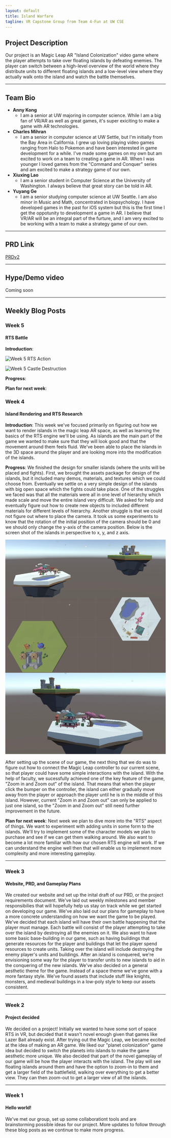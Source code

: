 ```yaml
---
layout: default
title: Island Warfare
tagline: VR Capstone Group from Team 4-Fun at UW CSE
---
```


## Project Description

Our project is an Magic Leap AR "Island Colonization" video game where the player attempts to take over floating islands by defeating enemies. The player can switch between a high-level overview of the world where they distribute units to different floating islands and a low-level view where they actually walk onto the island and watch the battle themselves.

___

## Team Bio
- **Anny Kong**
    - I am a senior at UW majoring in computer science. While I am a big fan of VR/AR as well as great games, it's super exiciting to make a game with AR technologies.
- **Charles Mihran**
    - I am a senior in computer science at UW Settle, but I'm initially from the Bay Area in California. I grew up loving playing video games ranging from Halo to Pokemon and have been interested in game development for a while. I've made some games on my own but am excited to work on a team to creating a game in AR. When I was younger I loved games from the "Command and Conquer" series and am excited to make a strategy game of our own.
- **Xiuxing Lao**
    - I am a senior student in Computer Science at the University of Washington. I always believe that great story can be told in AR.
- **Yuyang Ge**
    - I am a senior studying computer science at UW Seattle. I am also minor in Music and Math, concentrated in biopsychology. I have developed games in the past for iOS system but this is the first time I get the oppotunity to development a game in AR. I believe that VR/AR will be an integral part of the furture, and I am very excited to be working with a team to make a strategy game of our own.

___

## PRD Link
[PRDv2](https://docs.google.com/document/d/1tK8rWAsgP0X3kz5zsiT1drsX3x8JszOWKTgnmHstGJ0/edit?usp=sharing)

___

## Hype/Demo video
Coming soon

___

## Weekly Blog Posts
### Week 5
#### RTS Battle
**Introduction**: 

![Week 5 RTS Action](week5_good_action.jpg)

![Week 5 Castle Destruction](week5_destroy_castle.jpg)

**Progress**: 

**Plan for next week**: 


### Week 4
#### Island Rendering and RTS Research
**Introduction**: This week we've focused primarily on figuring out how we want to render islands in the magic leap AR space, as well as learning the basics of the RTS engine we'll be using. As islands are the main part of the game we wanted to make sure that they will look good and that the movement around them feels fluid. We've been able to place the islands in the 3D space around the player and are looking more into the modification of the islands. 

**Progress**: We finished the design for smaller islands (where the units will be placed and fights). First, we brought the assets package for design of the islands, but it included many demos, materials, and textures which we could choose from. Eventually we settle on a very simple design of the islands with big open space which the fights could take place. One of the struggles we faced was that all the materials were all in one level of hierarchy which made scale and move the entire island very difficult. We asked for help and eventually figure out how to create new objects to included different materials for different levels of hierarchy. Another struggle is that we could not figure out where to place the camera. It took us some experiments to know that the rotation of the initial position of the camera should be 0 and we should only change the y-axis of the camera position. Below is the screen shot of the islands in perspective to x, y, and z axis. 

![Week 4 Screenshot](week4screenshot.jpg)

After setting up the scene of our game, the next thing that we do was to figure out how to connect the Magic Leap controller to our current scene, so that player could have some simple interactions with the island. With the help of faculty, we sucessfully achieved one of the key feature of the game, "Zoom in and Zoom out" of the island. That means that when the player click the bumper on the controller, the island can either gradually move away from the player or approach the player until he is in the middle of this island. However, current "Zoom in and Zoom out" can only be applied to just one island, so the "Zoom in and Zoom out" still need further improvement in the future.

**Plan for next week**: Next week we plan to dive more into the "RTS" aspect of things. We want to experiment with adding units in some form to the islands. We'll try to implement some of the character models we plan to purchase and see if we can get them walking around. We also want to become a lot more familiar with how our chosen RTS engine will work. If we can understand the engine well then that will enable us to implement more complexity and more interesting gameplay. 

___

### Week 3
#### Website, PRD, and Gameplay Plans
We created our website and set up the inital draft of our PRD, or the project requirements document. We've laid out weekly milestones and member responsibilies that will hopefully help us stay on track while we get started on developing our game. We've also laid out our plans for gameplay to have a more concrete understanding on how we want the game to be played. We've decided that each island will have their own battle happening that the player must manage. Each battle will consist of the player attempting to take over the island by destroying all the enemies on it. We also want to have some basic base-building in our game, such as having buildings that generate resources for the player and buildings that let the player spend resources to create units. Taking over the island will include destroying the enemy player's units and buildings. After an island is conquered, we're envisioning some way for the player to transfer units to new islands to aid in the conquering of the new islands. We've also decided on a general aesthetic theme for the game. Instead of a space theme we've gone with a more fantasy style. We've found assets that include stuff like knights, monsters, and medieval buildings in a low-poly style to keep our assets consistent.

___

### Week 2
#### Project decided
We decided on a project! Initially we wanted to have some sort of space RTS in VR, but decided that it wasn't novel enough given that games like Lazer Bait already exist. After trying out the Magic Leap, we became excited at the idea of making an AR game. We liked our "planet colonization" game idea but decided to switch the planets into islands to make the game aesthetic more unique. We also decided that part of the novel gameplay of our game will be how the player interacts with the island. The play will see floating islands around them and have the option to zoom-in to them and get a larger field of the battlefield, walking over everything to get a better view. They can then zoom-out to get a larger view of all the islands. 

___

### Week 1
#### Hello world! 
We've met our group, set up some collaborationt tools and are brainstorming possible ideas for our project. More updates to follow through these blog posts as we continue to make more progress.
